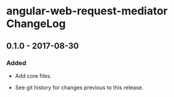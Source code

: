 # angular-web-request-mediator ChangeLog

## 0.1.0 - 2017-08-30

### Added
- Add core files.

- See git history for changes previous to this release.
